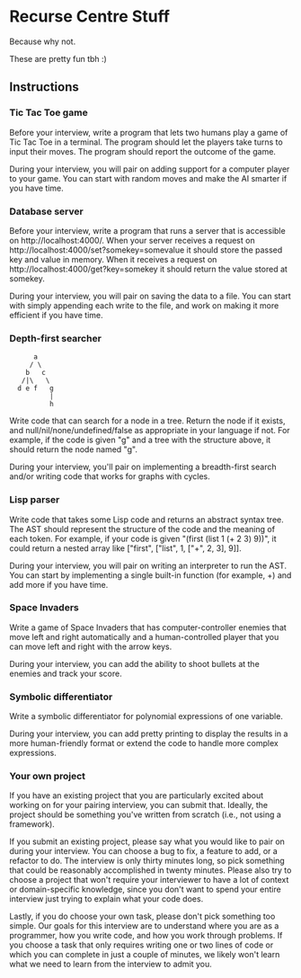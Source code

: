 # Recurse Centre Stuff

Because why not.

These are pretty fun tbh :)

## Instructions

### Tic Tac Toe game

Before your interview, write a program that lets two humans play a game of Tic Tac Toe in a terminal. The program should let the players take turns to input their moves. The program should report the outcome of the game.

During your interview, you will pair on adding support for a computer player to your game. You can start with random moves and make the AI smarter if you have time.

### Database server

Before your interview, write a program that runs a server that is accessible on http://localhost:4000/. When your server receives a request on http://localhost:4000/set?somekey=somevalue it should store the passed key and value in memory. When it receives a request on http://localhost:4000/get?key=somekey it should return the value stored at somekey.

During your interview, you will pair on saving the data to a file. You can start with simply appending each write to the file, and work on making it more efficient if you have time.

### Depth-first searcher

```
      a
     / \
    b   c
   /|\   \
  d e f   g
          |
          h
```

Write code that can search for a node in a tree. Return the node if it exists, and null/nil/none/undefined/false as appropriate in your language if not. For example, if the code is given "g" and a tree with the structure above, it should return the node named "g".

During your interview, you'll pair on implementing a breadth-first search and/or writing code that works for graphs with cycles.

### Lisp parser

Write code that takes some Lisp code and returns an abstract syntax tree. The AST should represent the structure of the code and the meaning of each token. For example, if your code is given "(first (list 1 (+ 2 3) 9))", it could return a nested array like ["first", ["list", 1, ["+", 2, 3], 9]].

During your interview, you will pair on writing an interpreter to run the AST. You can start by implementing a single built-in function (for example, +) and add more if you have time.

### Space Invaders

Write a game of Space Invaders that has computer-controller enemies that move left and right automatically and a human-controlled player that you can move left and right with the arrow keys.

During your interview, you can add the ability to shoot bullets at the enemies and track your score.

### Symbolic differentiator

Write a symbolic differentiator for polynomial expressions of one variable.

During your interview, you can add pretty printing to display the results in a more human-friendly format or extend the code to handle more complex expressions.

### Your own project

If you have an existing project that you are particularly excited about working on for your pairing interview, you can submit that. Ideally, the project should be something you've written from scratch (i.e., not using a framework).

If you submit an existing project, please say what you would like to pair on during your interview. You can choose a bug to fix, a feature to add, or a refactor to do. The interview is only thirty minutes long, so pick something that could be reasonably accomplished in twenty minutes. Please also try to choose a project that won't require your interviewer to have a lot of context or domain-specific knowledge, since you don't want to spend your entire interview just trying to explain what your code does.

Lastly, if you do choose your own task, please don't pick something too simple. Our goals for this interview are to understand where you are as a programmer, how you write code, and how you work through problems. If you choose a task that only requires writing one or two lines of code or which you can complete in just a couple of minutes, we likely won't learn what we need to learn from the interview to admit you.
